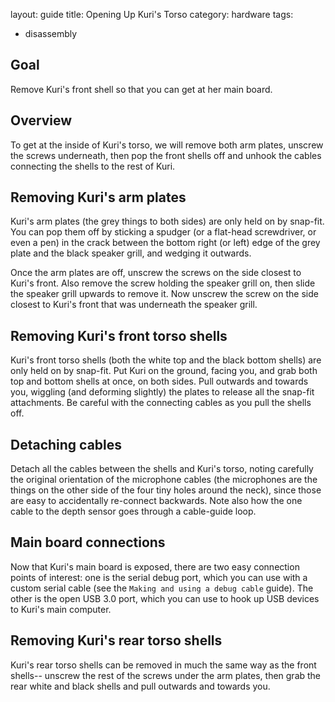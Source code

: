 layout: guide
title: Opening Up Kuri's Torso
category: hardware
tags:
- disassembly

## Goal
Remove Kuri's front shell so that you can get at her main board.

## Overview
To get at the inside of Kuri's torso, we will remove both arm plates, unscrew
the screws underneath, then pop the front shells off and unhook the cables
connecting the shells to the rest of Kuri.

## Removing Kuri's arm plates
Kuri's arm plates (the grey things to both sides) are only held on by snap-fit.
You can pop them off by sticking a spudger (or a flat-head screwdriver, or
even a pen) in the crack between the bottom right (or left) edge of the grey
plate and the black speaker grill, and wedging it outwards.

Once the arm plates are off, unscrew the screws on the side closest to Kuri's
front.  Also remove the screw holding the speaker grill on, then slide
the speaker grill upwards to remove it.  Now unscrew the screw on the side
closest to Kuri's front that was underneath the speaker grill.

## Removing Kuri's front torso shells
Kuri's front torso shells (both the white top and the black bottom shells) are
only held on by snap-fit.  Put Kuri on the ground, facing you, and grab
both top and bottom shells at once, on both sides.  Pull outwards and towards
you, wiggling (and deforming slightly) the plates to release all the
snap-fit attachments.  Be careful with the connecting cables as you pull
the shells off.

## Detaching cables
Detach all the cables between the shells and Kuri's torso, noting carefully
the original orientation of the microphone cables (the microphones are the
things on the other side of the four tiny holes around the neck), since
those are easy to accidentally re-connect backwards.  Note also how the one
cable to the depth sensor goes through a cable-guide loop.

## Main board connections
Now that Kuri's main board is exposed, there are two easy connection points
of interest: one is the serial debug port, which you can use with a
custom serial cable (see the ``Making and using a debug cable`` guide).
The other is the open USB 3.0 port, which you can use to hook up USB devices
to Kuri's main computer.

## Removing Kuri's rear torso shells
Kuri's rear torso shells can be removed in much the same way as the front shells--
unscrew the rest of the screws under the arm plates, then grab the rear
white and black shells and pull outwards and towards you.
